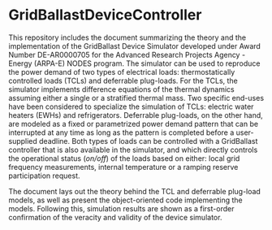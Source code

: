 # GridBallastDeviceController

This repository includes the document summarizing the theory and the implementation of the GridBallast Device Simulator developed under Award Number DE-AR0000705 for the Advanced Research Projects Agency - Energy (ARPA-E) NODES program. The simulator can be used to reproduce the power demand of two types of electrical loads: thermostatically controlled loads (TCLs) and deferrable plug-loads. For the TCLs, the simulator implements difference equations of the thermal dynamics assuming either a single or a stratified thermal mass. Two specific end-uses have been considered to specialize the simulation of TCLs: electric water heaters (EWHs) and refrigerators. Deferrable plug-loads, on the other hand, are modeled as a fixed or parametrized power demand pattern that can be interrupted at any time as long as the pattern is completed before a user-supplied deadline. Both types of loads can be controlled with a GridBallast controller that is also available in the simulator, and which directly controls the operational status (*on/off*) of the loads based on either: local grid frequency measurements, internal temperature or a ramping reserve participation request.

The document lays out the theory behind the TCL and deferrable plug-load models, as well as present the object-oriented code implementing the models. Following this, simulation results are shown as a first-order confirmation of the veracity and validity of the device simulator. 